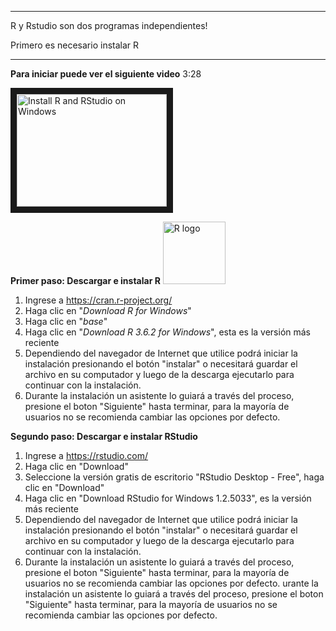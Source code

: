 ***
R y Rstudio son dos programas independientes!

Primero es necesario instalar R
***


**Para iniciar puede ver el siguiente video** 3:28

<a href="http://www.youtube.com/watch?feature=player_embedded&v=GAGUDL-4aVw" target="_blank">
 <img src="http://img.youtube.com/vi/GAGUDL-4aVw/0.jpg" alt="Install R and RStudio on Windows" width="240" height="180" border="10" />
</a>


**Primer paso: Descargar e instalar R**
 <img src="https://cran.rediris.es/Rlogo.svg" alt="R logo" width="100"/>
 
 1. Ingrese a https://cran.r-project.org/
 2. Haga clic en "*Download R for Windows*"
 3. Haga clic en "*base*"
 4. Haga clic en "*Download R 3.6.2 for Windows*", esta es la versión más reciente
 5. Dependiendo del navegador de Internet que utilice podrá iniciar la instalación presionando el botón "instalar" o necesitará guardar el archivo en su computador y luego de la descarga ejecutarlo para continuar con la instalación. 
 6. Durante la instalación un asistente lo guiará a través del proceso, presione el boton "Siguiente" hasta terminar, para la mayoría de usuarios no se recomienda cambiar las opciones por defecto.
 
 
 **Segundo paso: Descargar e instalar RStudio**
 
 1. Ingrese a https://rstudio.com/
 2. Haga clic en "Download"
 3. Seleccione la versión gratis de escritorio "RStudio Desktop - Free", haga clic en "Download"
 3. Haga clic en "Download RStudio for Windows 1.2.5033", es la versión más reciente
 4. Dependiendo del navegador de Internet que utilice podrá iniciar la instalación presionando el botón "instalar" o necesitará guardar el archivo en su computador y luego de la descarga ejecutarlo para continuar con la instalación.
 5. Durante la instalación un asistente lo guiará a través del proceso, presione el boton "Siguiente" hasta terminar, para la mayoría de usuarios no se recomienda cambiar las opciones por defecto.
 urante la instalación un asistente lo guiará a través del proceso, presione el boton "Siguiente" hasta terminar, para la mayoría de usuarios no se recomienda cambiar las opciones por defecto.
